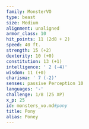 ```yaml
---
family: MonsterVO
type: beast
size: Medium
alignment: unaligned
armor_class: 10
hit_points: 11 (2d8 + 2)
speed: 40 ft.
strength: 15 (+2)
dexterity: 10 (+0)
constitution: 13 (+1)
intelligence: ' 2 (-4)'
wisdom: 11 (+0)
charisma: ' 7 (-2)'
senses: passive Perception 10
languages: '-'
challenge: 1/8 (25 XP)
x_p: 25
id: monsters_vo.md#pony
title: Pony
alias: Poney
---
```


